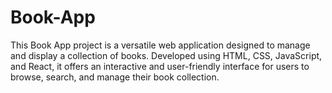 # Book-App
This Book App project is a versatile web application designed to manage and display a collection of books. Developed using HTML, CSS, JavaScript, and React, it offers an interactive and user-friendly interface for users to browse, search, and manage their book collection.
